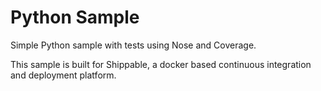 Python Sample
==================================================================================================

Simple Python sample with tests using Nose and Coverage.

This sample is built for Shippable, a docker based continuous integration and deployment platform.
